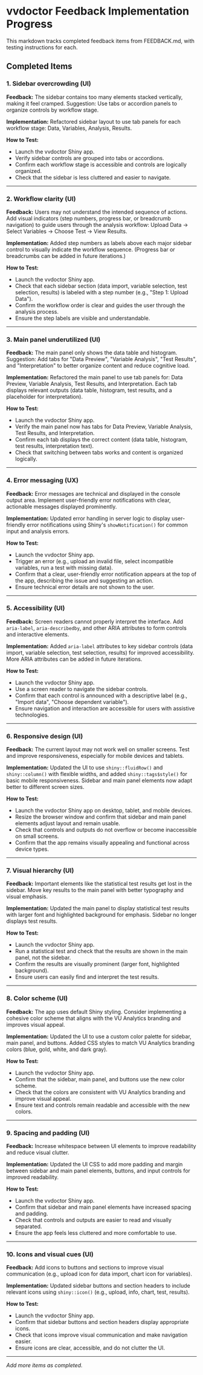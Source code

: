 # vvdoctor Feedback Implementation Progress

This markdown tracks completed feedback items from FEEDBACK.md, with testing instructions for each.

## Completed Items

### 1. Sidebar overcrowding (UI)
**Feedback:** The sidebar contains too many elements stacked vertically, making it feel cramped. Suggestion: Use tabs or accordion panels to organize controls by workflow stage.

**Implementation:** Refactored sidebar layout to use tab panels for each workflow stage: Data, Variables, Analysis, Results.

**How to Test:**
- Launch the vvdoctor Shiny app.
- Verify sidebar controls are grouped into tabs or accordions.
- Confirm each workflow stage is accessible and controls are logically organized.
- Check that the sidebar is less cluttered and easier to navigate.

---

### 2. Workflow clarity (UI)
**Feedback:** Users may not understand the intended sequence of actions. Add visual indicators (step numbers, progress bar, or breadcrumb navigation) to guide users through the analysis workflow: Upload Data → Select Variables → Choose Test → View Results.

**Implementation:** Added step numbers as labels above each major sidebar control to visually indicate the workflow sequence. (Progress bar or breadcrumbs can be added in future iterations.)

**How to Test:**
- Launch the vvdoctor Shiny app.
- Check that each sidebar section (data import, variable selection, test selection, results) is labeled with a step number (e.g., "Step 1: Upload Data").
- Confirm the workflow order is clear and guides the user through the analysis process.
- Ensure the step labels are visible and understandable.

---

### 3. Main panel underutilized (UI)
**Feedback:** The main panel only shows the data table and histogram. Suggestion: Add tabs for "Data Preview", "Variable Analysis", "Test Results", and "Interpretation" to better organize content and reduce cognitive load.

**Implementation:** Refactored the main panel to use tab panels for: Data Preview, Variable Analysis, Test Results, and Interpretation. Each tab displays relevant outputs (data table, histogram, test results, and a placeholder for interpretation).

**How to Test:**
- Launch the vvdoctor Shiny app.
- Verify the main panel now has tabs for Data Preview, Variable Analysis, Test Results, and Interpretation.
- Confirm each tab displays the correct content (data table, histogram, test results, interpretation text).
- Check that switching between tabs works and content is organized logically.

---

### 4. Error messaging (UX)
**Feedback:** Error messages are technical and displayed in the console output area. Implement user-friendly error notifications with clear, actionable messages displayed prominently.

**Implementation:** Updated error handling in server logic to display user-friendly error notifications using Shiny's `showNotification()` for common input and analysis errors.

**How to Test:**
- Launch the vvdoctor Shiny app.
- Trigger an error (e.g., upload an invalid file, select incompatible variables, run a test with missing data).
- Confirm that a clear, user-friendly error notification appears at the top of the app, describing the issue and suggesting an action.
- Ensure technical error details are not shown to the user.

---

### 5. Accessibility (UI)
**Feedback:** Screen readers cannot properly interpret the interface. Add `aria-label`, `aria-describedby`, and other ARIA attributes to form controls and interactive elements.

**Implementation:** Added `aria-label` attributes to key sidebar controls (data import, variable selection, test selection, results) for improved accessibility. More ARIA attributes can be added in future iterations.

**How to Test:**
- Launch the vvdoctor Shiny app.
- Use a screen reader to navigate the sidebar controls.
- Confirm that each control is announced with a descriptive label (e.g., "Import data", "Choose dependent variable").
- Ensure navigation and interaction are accessible for users with assistive technologies.

---

### 6. Responsive design (UI)
**Feedback:** The current layout may not work well on smaller screens. Test and improve responsiveness, especially for mobile devices and tablets.

**Implementation:** Updated the UI to use `shiny::fluidRow()` and `shiny::column()` with flexible widths, and added `shiny::tags$style()` for basic mobile responsiveness. Sidebar and main panel elements now adapt better to different screen sizes.

**How to Test:**
- Launch the vvdoctor Shiny app on desktop, tablet, and mobile devices.
- Resize the browser window and confirm that sidebar and main panel elements adjust layout and remain usable.
- Check that controls and outputs do not overflow or become inaccessible on small screens.
- Confirm that the app remains visually appealing and functional across device types.

---

### 7. Visual hierarchy (UI)
**Feedback:** Important elements like the statistical test results get lost in the sidebar. Move key results to the main panel with better typography and visual emphasis.

**Implementation:** Updated the main panel to display statistical test results with larger font and highlighted background for emphasis. Sidebar no longer displays test results.

**How to Test:**
- Launch the vvdoctor Shiny app.
- Run a statistical test and check that the results are shown in the main panel, not the sidebar.
- Confirm the results are visually prominent (larger font, highlighted background).
- Ensure users can easily find and interpret the test results.

---

### 8. Color scheme (UI)
**Feedback:** The app uses default Shiny styling. Consider implementing a cohesive color scheme that aligns with the VU Analytics branding and improves visual appeal.

**Implementation:** Updated the UI to use a custom color palette for sidebar, main panel, and buttons. Added CSS styles to match VU Analytics branding colors (blue, gold, white, and dark gray).

**How to Test:**
- Launch the vvdoctor Shiny app.
- Confirm that the sidebar, main panel, and buttons use the new color scheme.
- Check that the colors are consistent with VU Analytics branding and improve visual appeal.
- Ensure text and controls remain readable and accessible with the new colors.

---

### 9. Spacing and padding (UI)
**Feedback:** Increase whitespace between UI elements to improve readability and reduce visual clutter.

**Implementation:** Updated the UI CSS to add more padding and margin between sidebar and main panel elements, buttons, and input controls for improved readability.

**How to Test:**
- Launch the vvdoctor Shiny app.
- Confirm that sidebar and main panel elements have increased spacing and padding.
- Check that controls and outputs are easier to read and visually separated.
- Ensure the app feels less cluttered and more comfortable to use.

---

### 10. Icons and visual cues (UI)
**Feedback:** Add icons to buttons and sections to improve visual communication (e.g., upload icon for data import, chart icon for variables).

**Implementation:** Updated sidebar buttons and section headers to include relevant icons using `shiny::icon()` (e.g., upload, info, chart, test, results).

**How to Test:**
- Launch the vvdoctor Shiny app.
- Confirm that sidebar buttons and section headers display appropriate icons.
- Check that icons improve visual communication and make navigation easier.
- Ensure icons are clear, accessible, and do not clutter the UI.

---

*Add more items as completed.*
